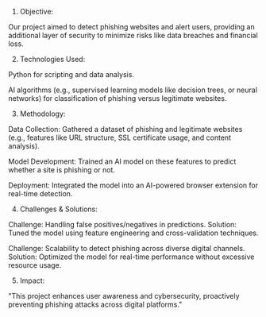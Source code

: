 1. Objective:

Our project aimed to detect phishing websites and alert users, providing an additional layer of security to minimize risks like data breaches and financial loss.



2. Technologies Used:

Python for scripting and data analysis.

AI algorithms (e.g., supervised learning models like decision trees, or neural networks) for classification of phishing versus legitimate websites.



3. Methodology:

Data Collection: Gathered a dataset of phishing and legitimate websites (e.g., features like URL structure, SSL certificate usage, and content analysis).

Model Development: Trained an AI model on these features to predict whether a site is phishing or not.

Deployment: Integrated the model into an AI-powered browser extension for real-time detection.



4. Challenges & Solutions:

Challenge: Handling false positives/negatives in predictions.
Solution: Tuned the model using feature engineering and cross-validation techniques.

Challenge: Scalability to detect phishing across diverse digital channels.
Solution: Optimized the model for real-time performance without excessive resource usage.



5. Impact:

"This project enhances user awareness and cybersecurity, proactively preventing phishing attacks across digital platforms."

